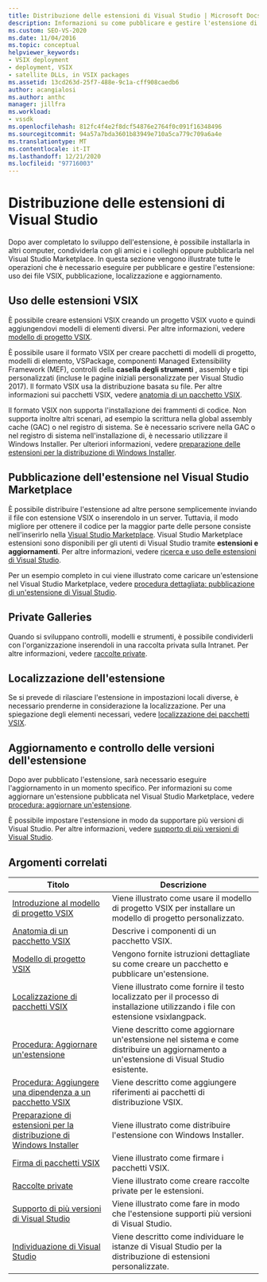 ```yaml
---
title: Distribuzione delle estensioni di Visual Studio | Microsoft Docs
description: Informazioni su come pubblicare e gestire l'estensione di Visual Studio SDK, tra cui l'uso di file con estensione VSIX, la pubblicazione, la localizzazione e l'aggiornamento.
ms.custom: SEO-VS-2020
ms.date: 11/04/2016
ms.topic: conceptual
helpviewer_keywords:
- VSIX deployment
- deployment, VSIX
- satellite DLLs, in VSIX packages
ms.assetid: 13cd263d-25f7-488e-9c1a-cff908caedb6
author: acangialosi
ms.author: anthc
manager: jillfra
ms.workload:
- vssdk
ms.openlocfilehash: 812fc4f4e2f8dcf54876e2764f0c091f16348496
ms.sourcegitcommit: 94a57a7bda3601b83949e710a5ca779c709a6a4e
ms.translationtype: MT
ms.contentlocale: it-IT
ms.lasthandoff: 12/21/2020
ms.locfileid: "97716003"
---
```

# <a name="shipping-visual-studio-extensions"></a>Distribuzione delle estensioni di Visual Studio
Dopo aver completato lo sviluppo dell'estensione, è possibile installarla in altri computer, condividerla con gli amici e i colleghi oppure pubblicarla nel Visual Studio Marketplace. In questa sezione vengono illustrate tutte le operazioni che è necessario eseguire per pubblicare e gestire l'estensione: uso dei file VSIX, pubblicazione, localizzazione e aggiornamento.

## <a name="working-with-vsix-extensions"></a>Uso delle estensioni VSIX
 È possibile creare estensioni VSIX creando un progetto VSIX vuoto e quindi aggiungendovi modelli di elementi diversi. Per altre informazioni, vedere [modello di progetto VSIX](../extensibility/vsix-project-template.md).

 È possibile usare il formato VSIX per creare pacchetti di modelli di progetto, modelli di elemento, VSPackage, componenti Managed Extensibility Framework (MEF), controlli della **casella degli strumenti** , assembly e tipi personalizzati (incluse le pagine iniziali personalizzate per Visual Studio 2017). Il formato VSIX usa la distribuzione basata su file. Per altre informazioni sui pacchetti VSIX, vedere [anatomia di un pacchetto VSIX](../extensibility/anatomy-of-a-vsix-package.md).

 Il formato VSIX non supporta l'installazione dei frammenti di codice. Non supporta inoltre altri scenari, ad esempio la scrittura nella global assembly cache (GAC) o nel registro di sistema. Se è necessario scrivere nella GAC o nel registro di sistema nell'installazione di, è necessario utilizzare il Windows Installer. Per ulteriori informazioni, vedere [preparazione delle estensioni per la distribuzione di Windows Installer](../extensibility/preparing-extensions-for-windows-installer-deployment.md).

## <a name="publishing-your-extension-to-the-visual-studio-marketplace"></a>Pubblicazione dell'estensione nel Visual Studio Marketplace
 È possibile distribuire l'estensione ad altre persone semplicemente inviando il file con estensione VSIX o inserendolo in un server. Tuttavia, il modo migliore per ottenere il codice per la maggior parte delle persone consiste nell'inserirlo nella [Visual Studio Marketplace](https://marketplace.visualstudio.com/vs). Visual Studio Marketplace estensioni sono disponibili per gli utenti di Visual Studio tramite **estensioni e aggiornamenti**. Per altre informazioni, vedere [ricerca e uso delle estensioni di Visual Studio](../ide/finding-and-using-visual-studio-extensions.md).

 Per un esempio completo in cui viene illustrato come caricare un'estensione nel Visual Studio Marketplace, vedere [procedura dettagliata: pubblicazione di un'estensione di Visual Studio](../extensibility/walkthrough-publishing-a-visual-studio-extension.md).

## <a name="private-galleries"></a>Private Galleries
 Quando si sviluppano controlli, modelli e strumenti, è possibile condividerli con l'organizzazione inserendoli in una raccolta privata sulla Intranet. Per altre informazioni, vedere [raccolte private](../extensibility/private-galleries.md).

## <a name="localizing-your-extension"></a>Localizzazione dell'estensione
 Se si prevede di rilasciare l'estensione in impostazioni locali diverse, è necessario prenderne in considerazione la localizzazione. Per una spiegazione degli elementi necessari, vedere [localizzazione dei pacchetti VSIX](../extensibility/localizing-vsix-packages.md).

## <a name="updating-and-versioning-your-extension"></a>Aggiornamento e controllo delle versioni dell'estensione
 Dopo aver pubblicato l'estensione, sarà necessario eseguire l'aggiornamento in un momento specifico. Per informazioni su come aggiornare un'estensione pubblicata nel Visual Studio Marketplace, vedere [procedura: aggiornare un'estensione](../extensibility/how-to-update-a-visual-studio-extension.md).

 È possibile impostare l'estensione in modo da supportare più versioni di Visual Studio. Per altre informazioni, vedere [supporto di più versioni di Visual Studio](../extensibility/supporting-multiple-versions-of-visual-studio.md).

## <a name="related-topics"></a>Argomenti correlati

|Titolo|Descrizione|
|-----------|-----------------|
|[Introduzione al modello di progetto VSIX](../extensibility/getting-started-with-the-vsix-project-template.md)|Viene illustrato come usare il modello di progetto VSIX per installare un modello di progetto personalizzato.|
|[Anatomia di un pacchetto VSIX](../extensibility/anatomy-of-a-vsix-package.md)|Descrive i componenti di un pacchetto VSIX.|
|[Modello di progetto VSIX](../extensibility/vsix-project-template.md)|Vengono fornite istruzioni dettagliate su come creare un pacchetto e pubblicare un'estensione.|
|[Localizzazione di pacchetti VSIX](../extensibility/localizing-vsix-packages.md)|Viene illustrato come fornire il testo localizzato per il processo di installazione utilizzando i file con estensione vsixlangpack.|
|[Procedura: Aggiornare un'estensione](../extensibility/how-to-update-a-visual-studio-extension.md)|Viene descritto come aggiornare un'estensione nel sistema e come distribuire un aggiornamento a un'estensione di Visual Studio esistente.|
|[Procedura: Aggiungere una dipendenza a un pacchetto VSIX](../extensibility/how-to-add-a-dependency-to-a-vsix-package.md)|Viene descritto come aggiungere riferimenti ai pacchetti di distribuzione VSIX.|
|[Preparazione di estensioni per la distribuzione di Windows Installer](../extensibility/preparing-extensions-for-windows-installer-deployment.md)|Viene illustrato come distribuire l'estensione con Windows Installer.|
|[Firma di pacchetti VSIX](../extensibility/signing-vsix-packages.md)|Viene illustrato come firmare i pacchetti VSIX.|
|[Raccolte private](../extensibility/private-galleries.md)|Viene illustrato come creare raccolte private per le estensioni.|
|[Supporto di più versioni di Visual Studio](../extensibility/supporting-multiple-versions-of-visual-studio.md)|Viene illustrato come fare in modo che l'estensione supporti più versioni di Visual Studio.|
|[Individuazione di Visual Studio](locating-visual-studio.md)|Viene descritto come individuare le istanze di Visual Studio per la distribuzione di estensioni personalizzate.|
